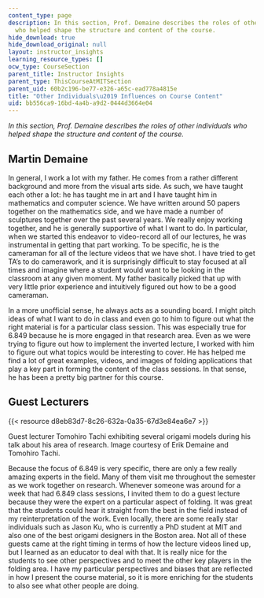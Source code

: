 ```yaml
---
content_type: page
description: In this section, Prof. Demaine describes the roles of other individuals
  who helped shape the structure and content of the course.
hide_download: true
hide_download_original: null
layout: instructor_insights
learning_resource_types: []
ocw_type: CourseSection
parent_title: Instructor Insights
parent_type: ThisCourseAtMITSection
parent_uid: 60b2c196-be77-e326-a65c-ead778a4815e
title: "Other Individuals\u2019 Influences on Course Content"
uid: bb556ca9-16bd-4a4b-a9d2-0444d3664e04
---
```


_In this section, Prof. Demaine describes the roles of other individuals who helped shape the structure and content of the course._

Martin Demaine
--------------

In general, I work a lot with my father. He comes from a rather different background and more from the visual arts side. As such, we have taught each other a lot: he has taught me in art and I have taught him in mathematics and computer science. We have written around 50 papers together on the mathematics side, and we have made a number of sculptures together over the past several years. We really enjoy working together, and he is generally supportive of what I want to do. In particular, when we started this endeavor to video-record all of our lectures, he was instrumental in getting that part working. To be specific, he is the cameraman for all of the lecture videos that we have shot. I have tried to get TA’s to do camerawork, and it is surprisingly difficult to stay focused at all times and imagine where a student would want to be looking in the classroom at any given moment. My father basically picked that up with very little prior experience and intuitively figured out how to be a good cameraman.

In a more unofficial sense, he always acts as a sounding board. I might pitch ideas of what I want to do in class and even go to him to figure out what the right material is for a particular class session. This was especially true for 6.849 because he is more engaged in that research area. Even as we were trying to figure out how to implement the inverted lecture, I worked with him to figure out what topics would be interesting to cover. He has helped me find a lot of great examples, videos, and images of folding applications that play a key part in forming the content of the class sessions. In that sense, he has been a pretty big partner for this course.

Guest Lecturers
---------------

{{< resource d8eb83d7-8c26-632a-0a35-67d3e84ea6e7 >}}

Guest lecturer Tomohiro Tachi exhibiting several origami models during his talk about his area of research. Image courtesy of Erik Demaine and Tomohiro Tachi.

Because the focus of 6.849 is very specific, there are only a few really amazing experts in the field. Many of them visit me throughout the semester as we work together on research. Whenever someone was around for a week that had 6.849 class sessions, I invited them to do a guest lecture because they were the expert on a particular aspect of folding. It was great that the students could hear it straight from the best in the field instead of my reinterpretation of the work. Even locally, there are some really star individuals such as Jason Ku, who is currently a PhD student at MIT and also one of the best origami designers in the Boston area. Not all of these guests came at the right timing in terms of how the lecture videos lined up, but I learned as an educator to deal with that. It is really nice for the students to see other perspectives and to meet the other key players in the folding area. I have my particular perspectives and biases that are reflected in how I present the course material, so it is more enriching for the students to also see what other people are doing.